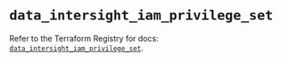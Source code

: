 # `data_intersight_iam_privilege_set`

Refer to the Terraform Registry for docs: [`data_intersight_iam_privilege_set`](https://registry.terraform.io/providers/ciscodevnet/intersight/1.0.71/docs/data-sources/iam_privilege_set).
